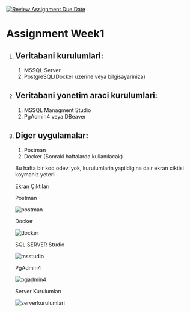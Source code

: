 [![Review Assignment Due Date](https://classroom.github.com/assets/deadline-readme-button-24ddc0f5d75046c5622901739e7c5dd533143b0c8e959d652212380cedb1ea36.svg)](https://classroom.github.com/a/A1ovU9rv)
# Assignment Week1
<ol> 
<li><h2>Veritabani kurulumlari:</h2></li>
<ol>
<li> MSSQL Server</li>
<li> PostgreSQL(Docker uzerine veya bilgisayariniza) </li>
</ol>
<li><h2>Veritabani yonetim araci kurulumlari:</h2></li>
<ol>
<li> MSSQL Managment Studio</li>
<li> PgAdmin4 veya DBeaver </li>
</ol>
<li><h2>Diger uygulamalar:</h2></li>
<ol>
<li> Postman</li>
<li> Docker (Sonraki haftalarda kullanılacak) </li>
</ol>

Bu hafta bir kod odevi yok, kurulumlarin yapildigina dair ekran ciktisi koymaniz yeterli .
  
  Ekran Çıktıları
  
  Postman
 
![postman](https://user-images.githubusercontent.com/77544444/236311379-7246e3b1-9dff-40a1-98ea-5178eb0f1c66.png)

  Docker
  
  ![docker](https://user-images.githubusercontent.com/77544444/236311434-88df1e21-e82d-45a4-81ee-54c07ca5a6ce.png)

  SQL SERVER Studio
  
  ![msstudio](https://user-images.githubusercontent.com/77544444/236311539-eb946901-108e-4739-aba7-61817a8185ad.png)
  
  PgAdmin4
  
  ![pgadmin4](https://user-images.githubusercontent.com/77544444/236311651-0529c89f-16f3-45b1-83ba-7b26fcb7d10f.png)
  
  Server Kurulumları
  
  ![serverkurulumlari](https://user-images.githubusercontent.com/77544444/236311719-cf654e31-bea1-48c6-a6db-d6bc93140201.png)



  
